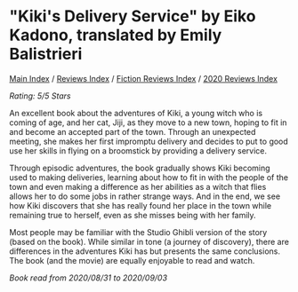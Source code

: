 # "Kiki's Delivery Service" by Eiko Kadono, translated by Emily Balistrieri

[Main Index](../../../README.md) / [Reviews Index](../../README.md) / [Fiction Reviews Index](../README.md) / [2020 Reviews Index](README.md)

*Rating: 5/5 Stars*

An excellent book about the adventures of Kiki, a young witch who is coming of age, and her cat, Jiji, as they move to a new town, hoping to fit in and become an accepted part of the town. Through an unexpected meeting, she makes her first impromptu delivery and decides to put to good use her skills in flying on a broomstick by providing a delivery service.

Through episodic adventures, the book gradually shows Kiki becoming used to making deliveries, learning about how to fit in with the people of the town and even making a difference as her abilities as a witch that flies allows her to do some jobs in rather strange ways. And in the end, we see how Kiki discovers that she has really found her place in the town while remaining true to herself, even as she misses being with her family.

Most people may be familiar with the Studio Ghibli version of the story (based on the book). While similar in tone (a journey of discovery), there are differences in the adventures Kiki has but presents the same conclusions. The book (and the movie) are equally enjoyable to read and watch.

*Book read from 2020/08/31 to 2020/09/03*
